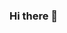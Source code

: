 ### Hi there 👋

<!--
**GhozyMHM/GhozyMHM** is a ✨ _special_ ✨ repository because its `README.md` (this file) appears on your GitHub profile.

Here are some ideas to get you started:

- 🔭 I’m currently working on Freelance
- 🌱 I’m currently learning Web Development
- 👯 I’m looking to collaborate on Front-End Project
- 📫 How to reach me: LinkedIn = www.linkedin.com/in/ghozymhm and Instagram = https://www.instagram.com/ghozymhm/

[![Ghozy's github stats](https://github-readme-stats.vercel.app/api?username=GhozyMHM)](https://github.com/GhozyMHM/github-readme-stats)
-->
